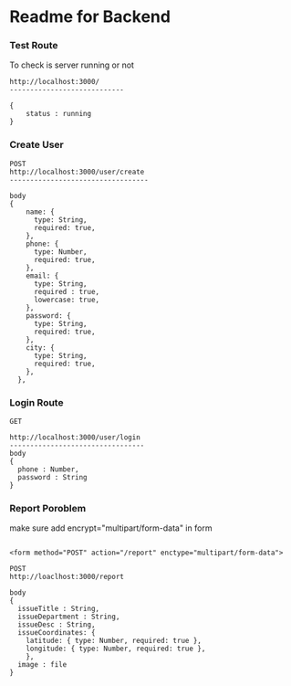 # Readme for Backend

### Test Route 

To check is server running or not
```
http://localhost:3000/
----------------------------

{
    status : running
}
```

### Create User

```
POST
http://localhost:3000/user/create
----------------------------------

body
{
    name: {
      type: String,
      required: true,
    },
    phone: {
      type: Number,
      required: true,
    },
    email: {
      type: String,
      required : true,
      lowercase: true,
    },
    password: {
      type: String,
      required: true,
    },
    city: {
      type: String,
      required: true,
    },
  },

  ```

### Login Route

```
GET

http://localhost:3000/user/login
---------------------------------
body
{
  phone : Number,
  password : String
}
```
### Report Poroblem
make sure add encrypt="multipart/form-data" in form

```

<form method="POST" action="/report" enctype="multipart/form-data">

POST
http://loaclhost:3000/report

body
{
  issueTitle : String,
  issueDepartment : String,
  issueDesc : String,
  issueCoordinates: {
    latitude: { type: Number, required: true },
    longitude: { type: Number, required: true },
    },
  image : file
}

```